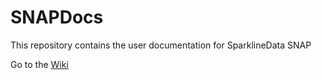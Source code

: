 # SNAPDocs
This repository contains the user documentation for SparklineData SNAP

Go to the [Wiki](https://github.com/SparklineData/SNAPDocs/wiki)
